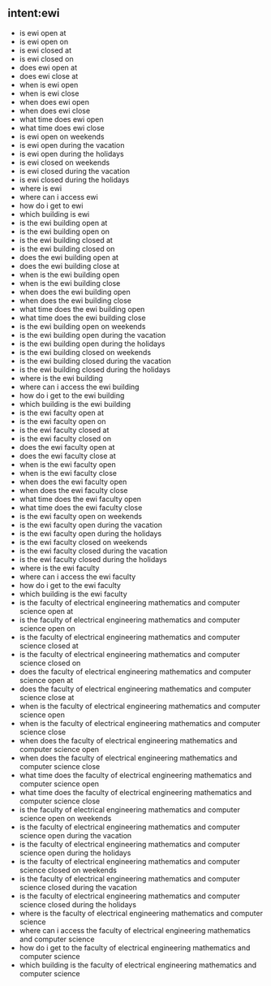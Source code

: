 ## intent:ewi
- is ewi open at
- is ewi open on
- is ewi closed at
- is ewi closed on
- does ewi open at
- does ewi close at
- when is ewi open
- when is ewi close
- when does ewi open
- when does ewi close
- what time does ewi open
- what time does ewi close
- is ewi open on weekends
- is ewi open during the vacation
- is ewi open during the holidays
- is ewi closed on weekends
- is ewi closed during the vacation
- is ewi closed during the holidays
- where is ewi
- where can i access ewi
- how do i get to ewi
- which building is ewi
- is the ewi building open at
- is the ewi building open on
- is the ewi building closed at
- is the ewi building closed on
- does the ewi building open at
- does the ewi building close at
- when is the ewi building open
- when is the ewi building close
- when does the ewi building open
- when does the ewi building close
- what time does the ewi building open
- what time does the ewi building close
- is the ewi building open on weekends
- is the ewi building open during the vacation
- is the ewi building open during the holidays
- is the ewi building closed on weekends
- is the ewi building closed during the vacation
- is the ewi building closed during the holidays
- where is the ewi building
- where can i access the ewi building
- how do i get to the ewi building
- which building is the ewi building
- is the ewi faculty open at
- is the ewi faculty open on
- is the ewi faculty closed at
- is the ewi faculty closed on
- does the ewi faculty open at
- does the ewi faculty close at
- when is the ewi faculty open
- when is the ewi faculty close
- when does the ewi faculty open
- when does the ewi faculty close
- what time does the ewi faculty open
- what time does the ewi faculty close
- is the ewi faculty open on weekends
- is the ewi faculty open during the vacation
- is the ewi faculty open during the holidays
- is the ewi faculty closed on weekends
- is the ewi faculty closed during the vacation
- is the ewi faculty closed during the holidays
- where is the ewi faculty
- where can i access the ewi faculty
- how do i get to the ewi faculty
- which building is the ewi faculty
- is the faculty of electrical engineering mathematics and computer science open at
- is the faculty of electrical engineering mathematics and computer science open on
- is the faculty of electrical engineering mathematics and computer science closed at
- is the faculty of electrical engineering mathematics and computer science closed on
- does the faculty of electrical engineering mathematics and computer science open at
- does the faculty of electrical engineering mathematics and computer science close at
- when is the faculty of electrical engineering mathematics and computer science open
- when is the faculty of electrical engineering mathematics and computer science close
- when does the faculty of electrical engineering mathematics and computer science open
- when does the faculty of electrical engineering mathematics and computer science close
- what time does the faculty of electrical engineering mathematics and computer science open
- what time does the faculty of electrical engineering mathematics and computer science close
- is the faculty of electrical engineering mathematics and computer science open on weekends
- is the faculty of electrical engineering mathematics and computer science open during the vacation
- is the faculty of electrical engineering mathematics and computer science open during the holidays
- is the faculty of electrical engineering mathematics and computer science closed on weekends
- is the faculty of electrical engineering mathematics and computer science closed during the vacation
- is the faculty of electrical engineering mathematics and computer science closed during the holidays
- where is the faculty of electrical engineering mathematics and computer science
- where can i access the faculty of electrical engineering mathematics and computer science
- how do i get to the faculty of electrical engineering mathematics and computer science
- which building is the faculty of electrical engineering mathematics and computer science